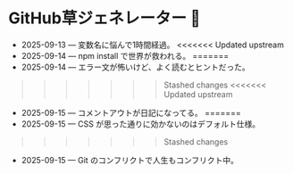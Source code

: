 # GitHub草ジェネレーター 🌱
- 2025-09-13 — 変数名に悩んで1時間経過。
<<<<<<< Updated upstream
- 2025-09-14 — npm install で世界が救われる。
=======
- 2025-09-14 — エラー文が怖いけど、よく読むとヒントだった。
>>>>>>> Stashed changes
<<<<<<< Updated upstream
- 2025-09-15 — コメントアウトが日記になってる。
=======
- 2025-09-15 — CSS が思った通りに効かないのはデフォルト仕様。
>>>>>>> Stashed changes
- 2025-09-15 — Git のコンフリクトで人生もコンフリクト中。
